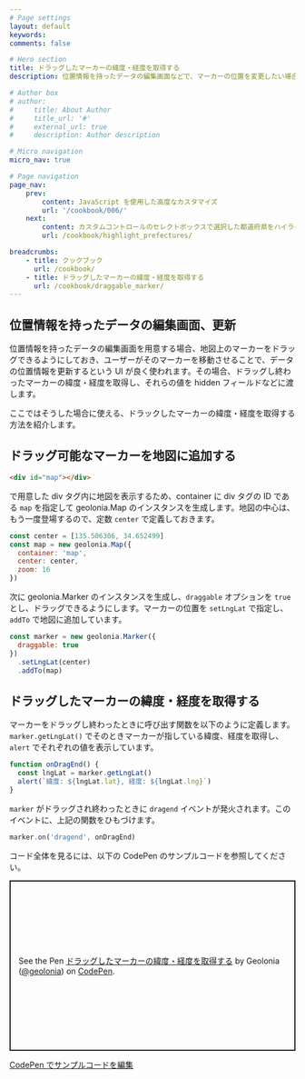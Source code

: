 ```yaml
---
# Page settings
layout: default
keywords:
comments: false

# Hero section
title: ドラッグしたマーカーの緯度・経度を取得する
description: 位置情報を持ったデータの編集画面などで、マーカーの位置を変更したい場合に使える、ドラックしたマーカーの緯度・経度を取得する方法を紹介します。

# Author box
# author:
#     title: About Author
#     title_url: '#'
#     external_url: true
#     description: Author description

# Micro navigation
micro_nav: true

# Page navigation
page_nav:
    prev:
        content: JavaScript を使用した高度なカスタマイズ
        url: '/cookbook/006/'
    next:
        content: カスタムコントロールのセレクトボックスで選択した都道府県をハイライト表示する
        url: /cookbook/highlight_prefectures/

breadcrumbs:
    - title: クックブック
      url: /cookbook/
    - title: ドラッグしたマーカーの緯度・経度を取得する
      url: /cookbook/draggable_marker/
---
```


## 位置情報を持ったデータの編集画面、更新

位置情報を持ったデータの編集画面を用意する場合、地図上のマーカーをドラッグできるようにしておき、ユーザーがそのマーカーを移動させることで、データの位置情報を更新するという UI が良く使われます。その場合、ドラッグし終わったマーカーの緯度・経度を取得し、それらの値を hidden フィールドなどに渡します。

ここではそうした場合に使える、ドラックしたマーカーの緯度・経度を取得する方法を紹介します。

## ドラッグ可能なマーカーを地図に追加する

```html
<div id="map"></div>
```

で用意した div タグ内に地図を表示するため、container に div タグの ID である `map` を指定して geolonia.Map のインスタンスを生成します。地図の中心は、もう一度登場するので、定数 `center` で定義しておきます。

```javascript
const center = [135.506306, 34.652499]
const map = new geolonia.Map({
  container: 'map',
  center: center,
  zoom: 16
})
```

次に geolonia.Marker のインスタンスを生成し、`draggable` オプションを `true` とし、ドラッグできるようにします。マーカーの位置を `setLngLat` で指定し、`addTo` で地図に追加しています。

```javascript
const marker = new geolonia.Marker({
  draggable: true
})
  .setLngLat(center)
  .addTo(map)
```

## ドラッグしたマーカーの緯度・経度を取得する

マーカーをドラッグし終わったときに呼び出す関数を以下のように定義します。 `marker.getLngLat()` でそのときマーカーが指している緯度、経度を取得し、`alert` でそれぞれの値を表示しています。

```javascript
function onDragEnd() {
  const lngLat = marker.getLngLat()
  alert(`緯度: ${lngLat.lat}, 経度: ${lngLat.lng}`)
}
```

`marker` がドラッグされ終わったときに `dragend` イベントが発火されます。このイベントに、上記の関数をひもづけます。

```javascript
marker.on('dragend', onDragEnd)
```

コード全体を見るには、以下の CodePen のサンプルコードを参照してください。

<p class="codepen" data-height="300" data-default-tab="html,result" data-slug-hash="xxzrpNa" data-user="geolonia" style="height: 300px; box-sizing: border-box; display: flex; align-items: center; justify-content: center; border: 2px solid; margin: 1em 0; padding: 1em;">
  <span>See the Pen <a href="https://codepen.io/geolonia/pen/xxzrpNa">
  ドラッグしたマーカーの緯度・経度を取得する</a> by Geolonia (<a href="https://codepen.io/geolonia">@geolonia</a>)
  on <a href="https://codepen.io">CodePen</a>.</span>
</p>
<script async src="https://cpwebassets.codepen.io/assets/embed/ei.js"></script>

<a class="codepen" href="https://codepen.io/geolonia/pen/xxzrpNa" target="codepen"><i class="icon icon--codepen"></i> CodePen でサンプルコードを編集</a>
